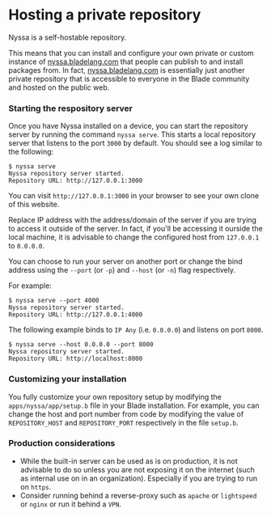 # Hosting a private repository

Nyssa is a self-hostable repository.

This means that you can install and configure your own private or custom instance of [nyssa.bladelang.com](https://nyssa.bladelang.com) that people can publish to and install packages from. In fact, [nyssa.bladelang.com](https://nyssa.bladelang.com) is essentially just another private repository that is accessible to everyone in the Blade community and hosted on the public web.

### Starting the respository server

Once you have Nyssa installed on a device, you can start the repository server by running the command `nyssa serve`. This starts a local repository server that listens to the port `3000` by default. You should see a log similar to the following:

```
$ nyssa serve
Nyssa repository server started.
Repository URL: http://127.0.0.1:3000
```

You can visit `http://127.0.0.1:3000` in your browser to see your own clone of this website. 

Replace IP address with the address/domain of the server if you are trying to access it outside of the server. In fact, if you'll be accessing it ourside the local machine, it is advisable to change the configured host from `127.0.0.1` to `0.0.0.0`.

You can choose to run your server on another port or change the bind address using the `--port` (or `-p`) and `--host` (or `-n`) flag respectively.

For example:

```
$ nyssa serve --port 4000
Nyssa repository server started.
Repository URL: http://127.0.0.1:4000
```

The following example binds to `IP Any` (i.e. `0.0.0.0`) and listens on port `8000`.

```
$ nyssa serve --host 0.0.0.0 --port 8000
Nyssa repository server started.
Repository URL: http://localhost:8000
```

### Customizing your installation

You fully customize your own repository setup by modifying the `apps/nyssa/app/setup.b` file in your Blade installation. For example, you can change the host and port number from code by modifying the value of `REPOSITORY_HOST` and `REPOSITORY_PORT` respectively in the file `setup.b`.

### Production considerations

- While the built-in server can be used as is on production, it is not advisable to do so unless you are not exposing it on the internet (such as internal use on in an organization). Especially if you are trying to run on `https`.
- Consider running behind a reverse-proxy such as `apache` or `lightspeed` or `nginx` or run it behind a `VPN`.

